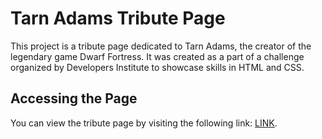 # Tarn Adams Tribute Page

This project is a tribute page dedicated to Tarn Adams, the creator of the
legendary game Dwarf Fortress. It was created as a part of a challenge
organized by Developers Institute to showcase skills in HTML and CSS.

## Accessing the Page

You can view the tribute page by visiting the following
link: [LINK](https://antondumov.github.io/DI-Crash-Course-Final/).
